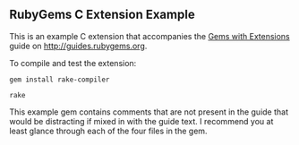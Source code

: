RubyGems C Extension Example
----------------------------

This is an example C extension that accompanies the [Gems with
Extensions](http://guides.rubygems.org/gems-with-extensions) guide on
http://guides.rubygems.org.

To compile and test the extension:

    gem install rake-compiler

    rake

This example gem contains comments that are not present in the guide that would
be distracting if mixed in with the guide text.  I recommend you at least
glance through each of the four files in the gem.

